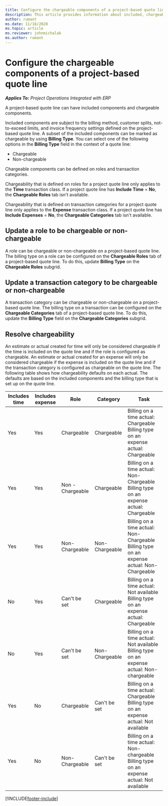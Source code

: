 ```yaml
---
title: Configure the chargeable components of a project-based quote line
description: This article provides information about included, chargeable, and non-chargeable components on project-based quote lines.
author: rumant
ms.date: 11/18/2020
ms.topic: article
ms.reviewer: johnmichalak
ms.author: rumant
---
```


# Configure the chargeable components of a project-based quote line

_**Applies To:** Project Operations Integrated with ERP_

A project-based quote line can have included components and chargeable components.

Included components are subject to the billing method, customer splits, not-to-exceed limits, and invoice frequency settings defined on the project-based quote line.
A subset of the included components can be marked as chargeable by using **Billing Type**. You can select one of the following options in the **Billing Type** field in the context of a quote line:

   - Chargeable
   - Non-chargeable

Chargeable components can be defined on roles and transaction categories.

Chargeability that is defined on roles for a project quote line only applies to the **Time** transaction class. If a project quote line has **Include Time** = **No**, the **Chargeable Roles** tab isn't available.

Chargeability that is defined on transaction categories for a project quote line only applies to the **Expense** transaction class. If a project quote line has **Include Expenses** = **No**, the **Chargeable Categories** tab isn't available.

## Update a role to be chargeable or non-chargeable
A role can be chargeable or non-chargeable on a project-based quote line. The billing type on a role can be configured on the **Chargeable Roles** tab of a project-based quote line. To do this, update **Billing Type** on the **Chargeable Roles** subgrid. 

## Update a transaction category to be chargeable or non-chargeable
A transaction category can be chargeable or non-chargeable on a project-based quote line. The billing type on a transaction can be configured on the **Chargeable Categories** tab of a project-based quote line. To do this, update the **Billing Type** field on the **Chargeable Categories** subgrid. 

## Resolve chargeability

An estimate or actual created for time will only be considered chargeable if the time is included on the quote line and if the role is configured as chargeable.
An estimate or actual created for an expense will only be considered chargeable if the expense is included on the quote line and if the transaction category is configured as chargeable on the quote line. The following table shows how chargeability defaults on each actual. The defaults are based on the included components and the billing type that is set up on the quote line.

| Includes time | Includes expense | Role | Category | Task |
| --- | --- | --- | --- | --- |
| Yes | Yes | Chargeable | Chargeable | Billing on a time actual: Chargeable </br>Billing type on an expense actual: Chargeable |
| Yes | Yes | Non - Chargeable | Chargeable | Billing on a time actual: Non-Chargeable </br>Billing type on an expense actual: Chargeable |
| Yes | Yes | Non-Chargeable | Non-Chargeable | Billing on a time actual: Non-Chargeable </br>Billing type on an expense actual: Non-Chargeable |
| No | Yes | Can't be set | Chargeable | Billing on a time actual: Not available </br>Billing type on an expense actual: Chargeable |
| No | Yes | Can't be set | Non-Chargeable | Billing on a time actual: Not available </br>Billing type on an expense actual: Non-chargeable |
| Yes | No | Chargeable | Can't be set | Billing on a time actual: Chargeable </br>Billing type on an expense actual: Not available |
| Yes | No | Non-Chargeable | Can't be set | Billing on a time actual: Non-chargeable </br> Billing type on an expense actual: Not available |


[!INCLUDE[footer-include](../includes/footer-banner.md)]
